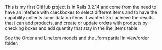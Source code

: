 This is my first GitHub project
Is in Rails 3.2.14 and come from the need to have an inteface with
checkboxes to select different items and to have the capability collects some data on items if wanted.
So i achieve the results that i can add products, and create or update orders with products by checking boxes and add quantity that stay in the line_items table

See the Order and LineItem models and the _form partial in view/order  folder.


